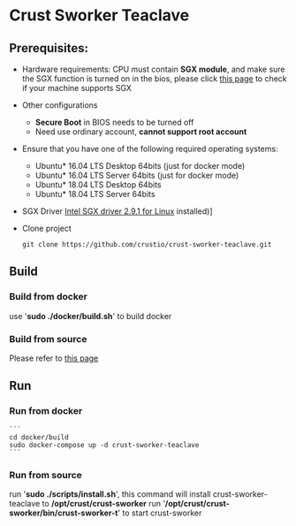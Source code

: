 # Crust Sworker Teaclave

## Prerequisites:
- Hardware requirements: 
  CPU must contain **SGX module**, and make sure the SGX function is turned on in the bios, please click [this page](https://github.com/crustio/crust/wiki/Check-TEE-supportive) to check if your machine supports SGX
  
- Other configurations
  - **Secure Boot** in BIOS needs to be turned off
  - Need use ordinary account, **cannot support root account**

- Ensure that you have one of the following required operating systems:
  * Ubuntu\* 16.04 LTS Desktop 64bits (just for docker mode)
  * Ubuntu\* 16.04 LTS Server 64bits (just for docker mode)
  * Ubuntu\* 18.04 LTS Desktop 64bits 
  * Ubuntu\* 18.04 LTS Server 64bits 

- SGX Driver
  [Intel SGX driver 2.9.1 for Linux](https://01.org/intel-software-guard-extensions/downloads) installed)]

- Clone project
  ```
  git clone https://github.com/crustio/crust-sworker-teaclave.git
  ```

## Build

### Build from docker
use '**sudo ./docker/build.sh**' to build docker

### Build from source
Please refer to [this page](https://github.com/apache/incubator-teaclave-sgx-sdk#native-without-docker-not-recommended)

## Run

### Run from docker
    ```
    cd docker/build
    sudo docker-compose up -d crust-sworker-teaclave
    ```

### Run from source
run '**sudo ./scripts/install.sh**', this command will install crust-sworker-teaclave to **/opt/crust/crust-sworker**
run '**/opt/crust/crust-sworker/bin/crust-sworker-t**' to start crust-sworker
